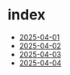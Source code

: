# index

- [2025-04-01](2025-04-01/index.html)
- [2025-04-02](2025-04-02/index.html)
- [2025-04-03](2025-04-03/index.html)
- [2025-04-04](2025-04-04/index.html)
